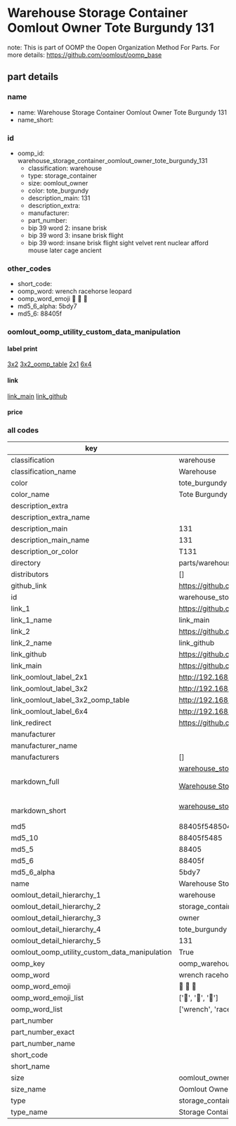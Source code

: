 # Warehouse Storage Container Oomlout Owner Tote Burgundy 131  

note: This is part of OOMP the Oopen Organization Method For Parts. For more details: https://github.com/oomlout/oomp_base

##  part details
  







### name
* name: Warehouse Storage Container Oomlout Owner Tote Burgundy 131
* name_short: 
### id
* oomp_id: warehouse_storage_container_oomlout_owner_tote_burgundy_131
  * classification: warehouse
  * type: storage_container
  * size: oomlout_owner
  * color: tote_burgundy
  * description_main: 131
  * description_extra: 
  * manufacturer: 
  * part_number: 
  * bip 39 word 2: insane brisk
  * bip 39 word 3: insane brisk flight
  * bip 39 word: insane brisk flight sight velvet rent nuclear afford mouse later cage ancient

### other_codes
* short_code: 
* oomp_word: wrench racehorse leopard
* oomp_word_emoji :wrench: :racehorse: :leopard:
* md5_6_alpha: 5bdy7
* md5_6: 88405f






### oomlout_oomp_utility_custom_data_manipulation
#### label print
[3x2](http://192.168.1.245:1112/?label=oomp%205bdy7)
[3x2_oomp_table](http://192.168.1.108:1112/?label=oomp%205bdy7)
[2x1](http://192.168.1.242:1112/?label=oomp%205bdy7)
[6x4](http://192.168.1.55:1112/?label=oomp%205bdy7)    

#### link

[link_main](https://github.com/oomlout/oomlout_oomp_version_1_messy/tree/main/parts/warehouse_storage_container_oomlout_owner_tote_burgundy_131) [link_github](https://github.com/oomlout/oomlout_oomp_version_1_messy/tree/main/parts/warehouse_storage_container_oomlout_owner_tote_burgundy_131)                             

#### price







### all codes 
| key | value |  
| --- | --- |  
| classification | warehouse |  
| classification_name | Warehouse |  
| color | tote_burgundy |  
| color_name | Tote Burgundy |  
| description_extra |  |  
| description_extra_name |  |  
| description_main | 131 |  
| description_main_name | 131 |  
| description_or_color | T131 |  
| directory | parts/warehouse_storage_container_oomlout_owner_tote_burgundy_131 |  
| distributors | [] |  
| github_link | https://github.com/oomlout/oomlout_oomp_part_src/tree/main/parts/warehouse_storage_container_oomlout_owner_tote_burgundy_131 |  
| id | warehouse_storage_container_oomlout_owner_tote_burgundy_131 |  
| link_1 | https://github.com/oomlout/oomlout_oomp_version_1_messy/tree/main/parts/warehouse_storage_container_oomlout_owner_tote_burgundy_131 |  
| link_1_name | link_main |  
| link_2 | https://github.com/oomlout/oomlout_oomp_version_1_messy/tree/main/parts/warehouse_storage_container_oomlout_owner_tote_burgundy_131 |  
| link_2_name | link_github |  
| link_github | https://github.com/oomlout/oomlout_oomp_version_1_messy/tree/main/parts/warehouse_storage_container_oomlout_owner_tote_burgundy_131 |  
| link_main | https://github.com/oomlout/oomlout_oomp_version_1_messy/tree/main/parts/warehouse_storage_container_oomlout_owner_tote_burgundy_131 |  
| link_oomlout_label_2x1 | http://192.168.1.242:1112/?label=oomp%205bdy7 |  
| link_oomlout_label_3x2 | http://192.168.1.245:1112/?label=oomp%205bdy7 |  
| link_oomlout_label_3x2_oomp_table | http://192.168.1.108:1112/?label=oomp%205bdy7 |  
| link_oomlout_label_6x4 | http://192.168.1.55:1112/?label=oomp%205bdy7 |  
| link_redirect | https://github.com/oomlout/oomlout_oomp_version_1_messy/tree/main/parts/warehouse_storage_container_oomlout_owner_tote_burgundy_131 |  
| manufacturer |  |  
| manufacturer_name |  |  
| manufacturers | [] |  
| markdown_full | [warehouse_storage_container_oomlout_owner_tote_burgundy_131](none)<br>[](none)<br>[Warehouse Storage Container Oomlout Owner Tote Burgundy 131](none)<br><br> |  
| markdown_short | [warehouse_storage_container_oomlout_owner_tote_burgundy_131](none)<br><br> |  
| md5 | 88405f54850472ead9790c82b1c713a7 |  
| md5_10 | 88405f5485 |  
| md5_5 | 88405 |  
| md5_6 | 88405f |  
| md5_6_alpha | 5bdy7 |  
| name | Warehouse Storage Container Oomlout Owner Tote Burgundy 131 |  
| oomlout_detail_hierarchy_1 | warehouse |  
| oomlout_detail_hierarchy_2 | storage_container |  
| oomlout_detail_hierarchy_3 | owner |  
| oomlout_detail_hierarchy_4 | tote_burgundy |  
| oomlout_detail_hierarchy_5 | 131 |  
| oomlout_oomp_utility_custom_data_manipulation | True |  
| oomp_key | oomp_warehouse_storage_container_oomlout_owner_tote_burgundy_131 |  
| oomp_word | wrench racehorse leopard |  
| oomp_word_emoji | :wrench: :racehorse: :leopard: |  
| oomp_word_emoji_list | [':wrench:', ':racehorse:', ':leopard:'] |  
| oomp_word_list | ['wrench', 'racehorse', 'leopard'] |  
| part_number |  |  
| part_number_exact |  |  
| part_number_name |  |  
| short_code |  |  
| short_name |  |  
| size | oomlout_owner |  
| size_name | Oomlout Owner |  
| type | storage_container |  
| type_name | Storage Container |  
